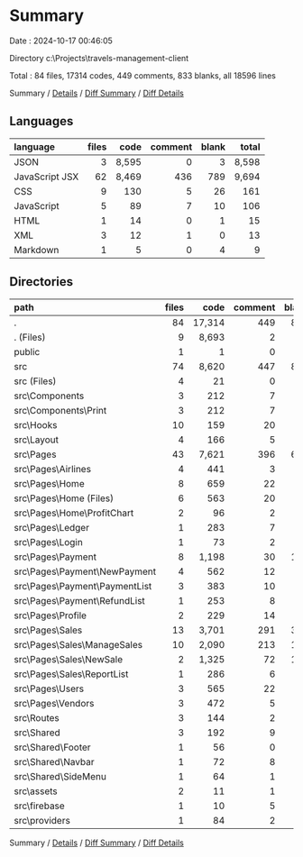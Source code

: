 # Summary

Date : 2024-10-17 00:46:05

Directory c:\\Projects\\travels-management-client

Total : 84 files,  17314 codes, 449 comments, 833 blanks, all 18596 lines

Summary / [Details](details.md) / [Diff Summary](diff.md) / [Diff Details](diff-details.md)

## Languages
| language | files | code | comment | blank | total |
| :--- | ---: | ---: | ---: | ---: | ---: |
| JSON | 3 | 8,595 | 0 | 3 | 8,598 |
| JavaScript JSX | 62 | 8,469 | 436 | 789 | 9,694 |
| CSS | 9 | 130 | 5 | 26 | 161 |
| JavaScript | 5 | 89 | 7 | 10 | 106 |
| HTML | 1 | 14 | 0 | 1 | 15 |
| XML | 3 | 12 | 1 | 0 | 13 |
| Markdown | 1 | 5 | 0 | 4 | 9 |

## Directories
| path | files | code | comment | blank | total |
| :--- | ---: | ---: | ---: | ---: | ---: |
| . | 84 | 17,314 | 449 | 833 | 18,596 |
| . (Files) | 9 | 8,693 | 2 | 16 | 8,711 |
| public | 1 | 1 | 0 | 0 | 1 |
| src | 74 | 8,620 | 447 | 817 | 9,884 |
| src (Files) | 4 | 21 | 0 | 6 | 27 |
| src\\Components | 3 | 212 | 7 | 20 | 239 |
| src\\Components\\Print | 3 | 212 | 7 | 20 | 239 |
| src\\Hooks | 10 | 159 | 20 | 44 | 223 |
| src\\Layout | 4 | 166 | 5 | 22 | 193 |
| src\\Pages | 43 | 7,621 | 396 | 669 | 8,686 |
| src\\Pages\\Airlines | 4 | 441 | 3 | 31 | 475 |
| src\\Pages\\Home | 8 | 659 | 22 | 65 | 746 |
| src\\Pages\\Home (Files) | 6 | 563 | 20 | 53 | 636 |
| src\\Pages\\Home\\ProfitChart | 2 | 96 | 2 | 12 | 110 |
| src\\Pages\\Ledger | 1 | 283 | 7 | 23 | 313 |
| src\\Pages\\Login | 1 | 73 | 2 | 7 | 82 |
| src\\Pages\\Payment | 8 | 1,198 | 30 | 118 | 1,346 |
| src\\Pages\\Payment\\NewPayment | 4 | 562 | 12 | 55 | 629 |
| src\\Pages\\Payment\\PaymentList | 3 | 383 | 10 | 37 | 430 |
| src\\Pages\\Payment\\RefundList | 1 | 253 | 8 | 26 | 287 |
| src\\Pages\\Profile | 2 | 229 | 14 | 21 | 264 |
| src\\Pages\\Sales | 13 | 3,701 | 291 | 332 | 4,324 |
| src\\Pages\\Sales\\ManageSales | 10 | 2,090 | 213 | 198 | 2,501 |
| src\\Pages\\Sales\\NewSale | 2 | 1,325 | 72 | 103 | 1,500 |
| src\\Pages\\Sales\\ReportList | 1 | 286 | 6 | 31 | 323 |
| src\\Pages\\Users | 3 | 565 | 22 | 40 | 627 |
| src\\Pages\\Vendors | 3 | 472 | 5 | 32 | 509 |
| src\\Routes | 3 | 144 | 2 | 18 | 164 |
| src\\Shared | 3 | 192 | 9 | 19 | 220 |
| src\\Shared\\Footer | 1 | 56 | 0 | 2 | 58 |
| src\\Shared\\Navbar | 1 | 72 | 8 | 9 | 89 |
| src\\Shared\\SideMenu | 1 | 64 | 1 | 8 | 73 |
| src\\assets | 2 | 11 | 1 | 0 | 12 |
| src\\firebase | 1 | 10 | 5 | 2 | 17 |
| src\\providers | 1 | 84 | 2 | 17 | 103 |

Summary / [Details](details.md) / [Diff Summary](diff.md) / [Diff Details](diff-details.md)